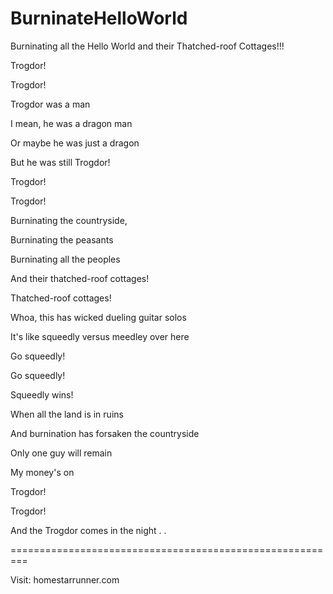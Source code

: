 # BurninateHelloWorld
Burninating all the Hello World and their Thatched-roof Cottages!!!


Trogdor!

Trogdor!

Trogdor was a man

I mean, he was a dragon man

Or maybe he was just a dragon

But he was still Trogdor!

Trogdor!

Trogdor!

Burninating the countryside,

Burninating the peasants

Burninating all the peoples

And their thatched-roof cottages!

Thatched-roof cottages!

Whoa, this has wicked dueling guitar solos

It's like squeedly versus meedley over here

Go squeedly!

Go squeedly!

Squeedly wins!

When all the land is in ruins

And burnination has forsaken the countryside

Only one guy will remain

My money's on

Trogdor!

Trogdor!

And the Trogdor comes in the night . . 

=========================================================

Visit: homestarrunner.com 

